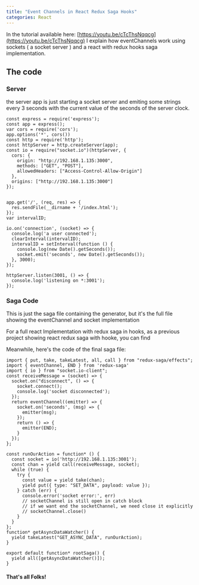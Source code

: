 ```yaml
---
title: "Event Channels in React Redux Saga Hooks"
categories: React
---
```


In the tutorial available here: [https://youtu.be/cTcThsNqqcg](https://youtu.be/cTcThsNqqcg)
I explain how eventChannels work using sockets ( a socket server ) and a react with redux hooks saga implementation.

## The code

### Server

the server app is just starting a socket server and emiting some strings every 3 seconds with the current value of the seconds of the server clock.

```
const express = require('express');
const app = express();
var cors = require('cors');
app.options('*', cors())
const http = require('http');
const httpServer = http.createServer(app);
const io = require("socket.io")(httpServer, {
  cors: {
    origin: "http://192.168.1.135:3000",
    methods: ["GET", "POST"],
    allowedHeaders: ["Access-Control-Allow-Origin"]
  },
  origins: ["http://192.168.1.135:3000"]
});


app.get('/', (req, res) => {
  res.sendFile(__dirname + '/index.html');
});
var intervalID;

io.on('connection', (socket) => {
  console.log('a user connected');
  clearInterval(intervalID);
  intervalID = setInterval(function () {
    console.log(new Date().getSeconds());
    socket.emit('seconds', new Date().getSeconds());
  }, 3000);
});

httpServer.listen(3001, () => {
  console.log('listening on *:3001');
});

```

### Saga Code

This is just the saga file containing the generator, but it's the full file showing the eventChannel and socket implementation

For a full react Implementation with redux saga in hooks, as a previous project showing react redux saga with hooke, you can find

Meanwhile, here's the code of the final saga file:

```
import { put, take, takeLatest, all, call } from "redux-saga/effects";
import { eventChannel, END } from 'redux-saga'
import { io } from "socket.io-client";
const receiveMessage = (socket) => {
  socket.on("disconnect", () => {
    socket.connect();
    console.log('socket disconnected');
  });
  return eventChannel((emitter) => {
    socket.on('seconds', (msg) => {
      emitter(msg);
    });
    return () => {
      emitter(END);
    }
  });
};

const runOurAction = function* () {
  const socket = io('http://192.168.1.135:3001');
  const chan = yield call(receiveMessage, socket);
  while (true) {
    try {
      const value = yield take(chan);
      yield put({ type: "SET_DATA", payload: value });
    } catch (err) {
      console.error('socket error:', err)
      // socketChannel is still open in catch block
      // if we want end the socketChannel, we need close it explicitly
      // socketChannel.close()
    }
  }
};
function* getAsyncDataWatcher() {
  yield takeLatest("GET_ASYNC_DATA", runOurAction);
}

export default function* rootSaga() {
  yield all([getAsyncDataWatcher()]);
}
```

#### That's all Folks!
